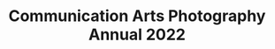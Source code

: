 ---
attached_collection: collections/antoine-s-escalaras.md
attached_link: 
blog_block_cover: https://d1sf55qlb7p6hz.cloudfront.net/rieser-ca_esc-1.jpg
blog_header: 
caption: "Antoine’s Escalaras"
content: >-
  Beyond thrilled to share that [**Antoine’s
  Escalara's**](https://jesserieser.com/collections/escalaras) has been
  recognized in this year’s [**_Communication Arts Photo
  Annual_**](https://www.commarts.com/project/34295/antoine-s-escalaras).


  This new photo and film hybrid project marries my environmental architectural
  sensibilities with my sport photographic works.


  Congrats to the fellow winners and thank you to the judges: Mike Davis,
  visual storytelling consultant/photo editor/educator/author, Minneapolis, MN  

  Jennifer Dorn, photo director, _Variety_, Los Angeles, CA  

  Luis Paulo Gatti, creative director/head of art/teacher, Stuttgart,
  Germany  

  Natalia Jiménez, picture editor, the _Washington Post_, Washington, DC  

  Marcia Minter, co-founder/executive director, Indigo Arts Alliance,
  Portland, MA  

  Nikki Ormerod, director/photographer/partner, Undivided Creative, Toronto,
  Canada  

  Adrienne Pao, photographer/creative director/director of Academy of Art
  University School of Photography, San Francisco Bay Area, CA  

  David Roennfeldt, founder/creative director, 3 Deep Design, Melbourne,
  Australia  

  Marcus Smith, photographer/director, Chicago, IL  

  Steve Wallington, creative director and co-founder, the Photography Movement,
  London, United Kingdom
date: 
news_category:
  - awards
theme_color: "#FABDC2"
title: Communication Arts Photography Annual 2022
seo:
  meta_description: 
  meta_title: 
post_blocks:
  - _bookshop_name: posts/media-row-start
    row_alignment: between
  - _bookshop_name: posts/media-element-static
    caption: 
    image: https://d1sf55qlb7p6hz.cloudfront.net/rieser-ca_esc-6.jpg
    width: '50'
  - _bookshop_name: posts/media-element-static
    caption: 
    image: https://d1sf55qlb7p6hz.cloudfront.net/rieser-ca_esc-7.jpg
    width: '50'
  - _bookshop_name: posts/media-row-static
  - _bookshop_name: posts/media-element-static
    caption: 
    image: https://d1sf55qlb7p6hz.cloudfront.net/rieser-ca_esc-8.jpg
    width: '33'
  - _bookshop_name: posts/media-element-static
    caption: 
    image: https://d1sf55qlb7p6hz.cloudfront.net/rieser-ca_esc-9.jpg
    width: '33'
  - _bookshop_name: posts/media-element-static
    caption: 
    image: https://d1sf55qlb7p6hz.cloudfront.net/rieser-ca_esc-10.jpg
    width: '33'
  - _bookshop_name: posts/media-row-static
  - _bookshop_name: posts/media-element-static
    caption: 
    image: https://d1sf55qlb7p6hz.cloudfront.net/rieser-ca_esc-12.jpg
    width: '33'
  - _bookshop_name: posts/media-element-static
    caption: 
    image: https://d1sf55qlb7p6hz.cloudfront.net/rieser-ca_esc-13.jpg
    width: '33'
  - _bookshop_name: posts/media-element-static
    caption: 
    image: https://d1sf55qlb7p6hz.cloudfront.net/rieser-ca_esc-11.jpg
    width: '33'
  - _bookshop_name: posts/media-row-static
  - _bookshop_name: posts/media-element-static
    caption: 
    image: https://d1sf55qlb7p6hz.cloudfront.net/rieser-ca_esc-19.jpg
    width: '40'
  - _bookshop_name: posts/media-element-static
    caption: 
    image: https://d1sf55qlb7p6hz.cloudfront.net/rieser-ca_esc-18.jpg
    width: '60'
  - _bookshop_name: posts/media-row-static
  - _bookshop_name: posts/media-element-static
    caption: 
    image: https://d1sf55qlb7p6hz.cloudfront.net/rieser-ca_esc-20.jpg
    width: '33'
  - _bookshop_name: posts/media-element-static
    caption: 
    image: https://d1sf55qlb7p6hz.cloudfront.net/rieser-ca_esc-21.jpg
    width: '33'
  - _bookshop_name: posts/media-element-static
    caption: 
    image: https://d1sf55qlb7p6hz.cloudfront.net/rieser-ca_esc-17.jpg
    width: '33'
  - _bookshop_name: posts/media-row-static
  - _bookshop_name: posts/media-element-static
    caption: 
    image: https://d1sf55qlb7p6hz.cloudfront.net/rieser-ca_esc-15.jpg
    width: '50'
  - _bookshop_name: posts/media-element-static
    caption: 
    image: https://d1sf55qlb7p6hz.cloudfront.net/rieser-ca_esc-14.jpg
    width: '50'
  - _bookshop_name: posts/media-row-end
blog_slider:
  - _bookshop_name: posts/media-element-url
    image: https://d1sf55qlb7p6hz.cloudfront.net/rieser-ca_esc-3.jpg
  - _bookshop_name: posts/media-element-url
    image: https://d1sf55qlb7p6hz.cloudfront.net/rieser-ca_esc-2.jpg
  - _bookshop_name: posts/media-element-url
    image: https://d1sf55qlb7p6hz.cloudfront.net/rieser-ca_esc-4.jpg
  - _bookshop_name: posts/media-element-url
    image: https://d1sf55qlb7p6hz.cloudfront.net/rieser-ca_esc-5.jpg
---